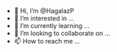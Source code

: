 - 👋 Hi, I’m @HagalazP
- 👀 I’m interested in ...
- 🌱 I’m currently learning ...
- 💞️ I’m looking to collaborate on ...
- 📫 How to reach me ...

<!---
HagalazP/HagalazP is a ✨ special ✨ repository because its `README.md` (this file) appears on your GitHub profile.
You can click the Preview link to take a look at your changes.
--->
